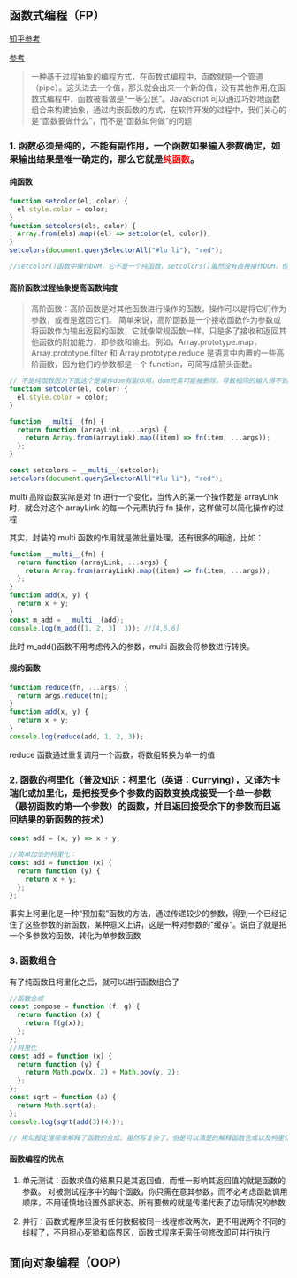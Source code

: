 <!--
 * @Author: your name
 * @Date: 2021-09-06 14:01:14
 * @LastEditTime: 2021-09-06 16:15:50
 * @LastEditors: Please set LastEditors
 * @Description: In User Settings Edit
 * @FilePath: /blog/docs/programmingParadigm/编程范式.md
-->

## 函数式编程（FP）

[知乎参考](https://www.zhihu.com/question/432832293/answer/1706170701)

[参考](https://blog.csdn.net/sgm222/article/details/69855668)

> 一种基于过程抽象的编程方式，在函数式编程中，函数就是一个管道（pipe）。这头进去一个值，那头就会出来一个新的值，没有其他作用,在函数式编程中，函数被看做是“一等公民”。JavaScript 可以通过巧妙地函数组合来构建抽象，通过内嵌函数的方式，在软件开发的过程中，我们关心的是“函数要做什么”，而不是“函数如何做”的问题

### 1. 函数必须是纯的，不能有副作用，一个函数如果输入参数确定，如果输出结果是唯一确定的，那么它就是<font color="red">纯函数</font>。

#### 纯函数

```js
function setcolor(el, color) {
  el.style.color = color;
}
function setcolors(els, color) {
  Array.from(els).map((el) => setcolor(el, color));
}
setcolors(document.querySelectorAll("#lu li"), "red");

//setcolor()函数中操作DOM，它不是一个纯函数，setcolors()虽然没有直接操作DOM，但是函数里面调用了setcolor，所以它也不是一个纯函数。
```

#### 高阶函数过程抽象提高函数纯度

> 高阶函数：高阶函数是对其他函数进行操作的函数，操作可以是将它们作为参数，或者是返回它们。 简单来说，高阶函数是一个接收函数作为参数或将函数作为输出返回的函数，它就像常规函数一样，只是多了接收和返回其他函数的附加能力，即参数和输出。例如，Array.prototype.map，Array.prototype.filter 和 Array.prototype.reduce 是语言中内置的一些高阶函数，因为他们的参数都是一个 function，可简写成箭头函数。

```js
// 不是纯函数因为下面这个是操作dom有副作用，dom元素可能被删除，导致相同的输入得不到相同的输出
function setcolor(el, color) {
  el.style.color = color;
}

function __multi__(fn) {
  return function (arrayLink, ...args) {
    return Array.from(arrayLink).map((item) => fn(item, ...args));
  };
}

const setcolors = __multi__(setcolor);
setcolors(document.querySelectorAll("#lu li"), "red");
```

multi 高阶函数实际是对 fn 进行一个变化，当传入的第一个操作数是 arrayLink 时，就会对这个 arrayLink 的每一个元素执行 fn 操作，这样做可以简化操作的过程

其实，封装的 multi 函数的作用就是做批量处理，还有很多的用途，比如：

```js
function __multi__(fn) {
  return function (arrayLink, ...args) {
    return Array.from(arrayLink).map((item) => fn(item, ...args));
  };
}
function add(x, y) {
  return x + y;
}
const m_add = __multi__(add);
console.log(m_add([1, 2, 3], 3)); //[4,5,6]
```

此时 m_add()函数不用考虑传入的参数，multi 函数会将参数进行转换。

#### 规约函数

```js
function reduce(fn, ...args) {
  return args.reduce(fn);
}
function add(x, y) {
  return x + y;
}
console.log(reduce(add, 1, 2, 3));
```

reduce 函数通过重复调用一个函数，将数组转换为单一的值

### 2. 函数的柯里化（普及知识：柯里化（英语：Currying），又译为卡瑞化或加里化，是把接受多个参数的函数变换成接受一个单一参数（最初函数的第一个参数）的函数，并且返回接受余下的参数而且返回结果的新函数的技术）

```js
const add = (x, y) => x + y;

//简单加法的柯里化：
const add = function (x) {
  return function (y) {
    return x + y;
  };
};
```

事实上柯里化是一种“预加载”函数的方法，通过传递较少的参数，得到一个已经记住了这些参数的新函数，某种意义上讲，这是一种对参数的“缓存”。说白了就是把一个多参数的函数，转化为单参数函数

### 3. 函数组合

有了纯函数且柯里化之后，就可以进行函数组合了

```js
//函数合成
const compose = function (f, g) {
  return function (x) {
    return f(g(x));
  };
};
//柯里化
const add = function (x) {
  return function (y) {
    return Math.pow(x, 2) + Math.pow(y, 2);
  };
};
const sqrt = function (a) {
  return Math.sqrt(a);
};
console.log(sqrt(add(3)(4)));

// 用勾股定理简单解释了函数的合成，虽然写复杂了，但是可以清楚的解释函数合成以及柯里化的原理。
```

#### 函数编程的优点

1. 单元测试：函数求值的结果只是其返回值，而惟一影响其返回值的就是函数的参数。 对被测试程序中的每个函数，你只需在意其参数，而不必考虑函数调用顺序，不用谨慎地设置外部状态。所有要做的就是传递代表了边际情况的参数

2. 并行：函数式程序里没有任何数据被同一线程修改两次，更不用说两个不同的线程了，不用担心死锁和临界区，函数式程序无需任何修改即可并行执行

## 面向对象编程（OOP）

